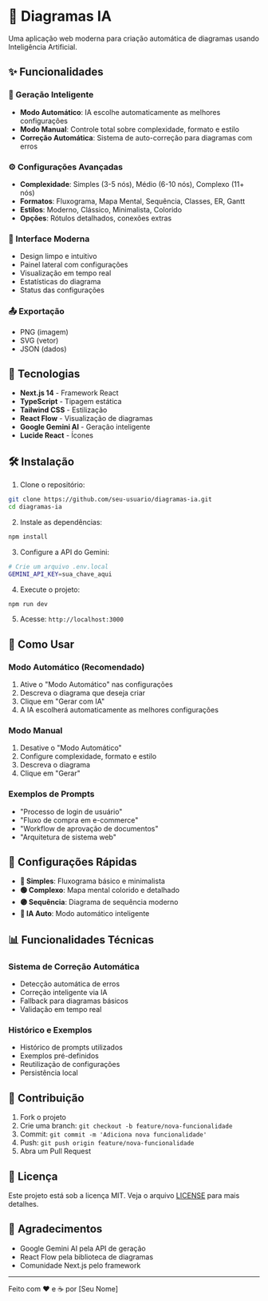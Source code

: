 # 🤖 Diagramas IA

Uma aplicação web moderna para criação automática de diagramas usando Inteligência Artificial.

## ✨ Funcionalidades

### 🧠 Geração Inteligente
- **Modo Automático**: IA escolhe automaticamente as melhores configurações
- **Modo Manual**: Controle total sobre complexidade, formato e estilo
- **Correção Automática**: Sistema de auto-correção para diagramas com erros

### ⚙️ Configurações Avançadas
- **Complexidade**: Simples (3-5 nós), Médio (6-10 nós), Complexo (11+ nós)
- **Formatos**: Fluxograma, Mapa Mental, Sequência, Classes, ER, Gantt
- **Estilos**: Moderno, Clássico, Minimalista, Colorido
- **Opções**: Rótulos detalhados, conexões extras

### 🎨 Interface Moderna
- Design limpo e intuitivo
- Painel lateral com configurações
- Visualização em tempo real
- Estatísticas do diagrama
- Status das configurações

### 📤 Exportação
- PNG (imagem)
- SVG (vetor)
- JSON (dados)

## 🚀 Tecnologias

- **Next.js 14** - Framework React
- **TypeScript** - Tipagem estática
- **Tailwind CSS** - Estilização
- **React Flow** - Visualização de diagramas
- **Google Gemini AI** - Geração inteligente
- **Lucide React** - Ícones

## 🛠️ Instalação

1. Clone o repositório:
```bash
git clone https://github.com/seu-usuario/diagramas-ia.git
cd diagramas-ia
```

2. Instale as dependências:
```bash
npm install
```

3. Configure a API do Gemini:
```bash
# Crie um arquivo .env.local
GEMINI_API_KEY=sua_chave_aqui
```

4. Execute o projeto:
```bash
npm run dev
```

5. Acesse: `http://localhost:3000`

## 🎯 Como Usar

### Modo Automático (Recomendado)
1. Ative o "Modo Automático" nas configurações
2. Descreva o diagrama que deseja criar
3. Clique em "Gerar com IA"
4. A IA escolherá automaticamente as melhores configurações

### Modo Manual
1. Desative o "Modo Automático"
2. Configure complexidade, formato e estilo
3. Descreva o diagrama
4. Clique em "Gerar"

### Exemplos de Prompts
- "Processo de login de usuário"
- "Fluxo de compra em e-commerce"
- "Workflow de aprovação de documentos"
- "Arquitetura de sistema web"

## 🔧 Configurações Rápidas

- **🔵 Simples**: Fluxograma básico e minimalista
- **🟢 Complexo**: Mapa mental colorido e detalhado
- **🟣 Sequência**: Diagrama de sequência moderno
- **🤖 IA Auto**: Modo automático inteligente

## 📊 Funcionalidades Técnicas

### Sistema de Correção Automática
- Detecção automática de erros
- Correção inteligente via IA
- Fallback para diagramas básicos
- Validação em tempo real

### Histórico e Exemplos
- Histórico de prompts utilizados
- Exemplos pré-definidos
- Reutilização de configurações
- Persistência local

## 🤝 Contribuição

1. Fork o projeto
2. Crie uma branch: `git checkout -b feature/nova-funcionalidade`
3. Commit: `git commit -m 'Adiciona nova funcionalidade'`
4. Push: `git push origin feature/nova-funcionalidade`
5. Abra um Pull Request

## 📝 Licença

Este projeto está sob a licença MIT. Veja o arquivo [LICENSE](LICENSE) para mais detalhes.

## 🙏 Agradecimentos

- Google Gemini AI pela API de geração
- React Flow pela biblioteca de diagramas
- Comunidade Next.js pelo framework

---

Feito com ❤️ e ☕ por [Seu Nome]